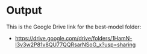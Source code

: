 # Output
This is the Google Drive link for the best-model folder:
* https://drive.google.com/drive/folders/1HamN-I3v3w2P81v8QU77QQRsarNSoG_x?usp=sharing
